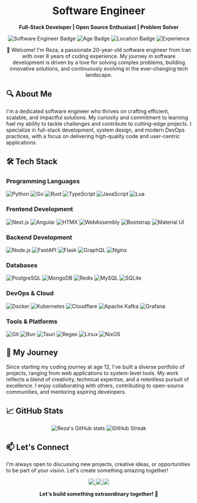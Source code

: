 <h1 align="center">
  Software Engineer
</h1>

<p align="center">
  <strong>Full-Stack Developer | Open Source Enthusiast | Problem Solver</strong>
</p>

<p align="center">
  <img src="https://img.shields.io/badge/Software%20Engineer-🚀-blueviolet?style=flat-square" alt="Software Engineer Badge" />
  <img src="https://img.shields.io/badge/Age-20-brightgreen?style=flat-square" alt="Age Badge" />
  <img src="https://img.shields.io/badge/Location-Iran-FF5733?style=flat-square" alt="Location Badge" />
  <img src="https://img.shields.io/badge/Experience-8%2B%20Years-FF5733?style=flat-square" alt="Experience" />
</p>


<p align="center">
  👋 Welcome! I'm Reza, a passionate 20-year-old software engineer from Iran with over 8 years of coding experience.
  My journey in software development is driven by a love for solving complex problems, building innovative solutions,
  and continuously evolving in the ever-changing tech landscape.
</p>

## 🔍 About Me
I'm a dedicated software engineer who thrives on crafting efficient, scalable, and impactful solutions. My curiosity and commitment to learning fuel my ability to tackle challenges and contribute to cutting-edge projects. I specialize in full-stack development, system design, and modern DevOps practices, with a focus on delivering high-quality code and user-centric applications.

## 🛠️ Tech Stack
### **Programming Languages**
![Python](https://img.shields.io/badge/Python-3776AB?style=for-the-badge&logo=python&logoColor=white)
![Go](https://img.shields.io/badge/Go-00ADD8?style=for-the-badge&logo=go&logoColor=white)
![Rust](https://img.shields.io/badge/Rust-000000?style=for-the-badge&logo=rust&logoColor=white)
![TypeScript](https://img.shields.io/badge/TypeScript-007ACC?style=for-the-badge&logo=typescript&logoColor=white)
![JavaScript](https://img.shields.io/badge/JavaScript-F7DF1E?style=for-the-badge&logo=javascript&logoColor=black)
![Lua](https://img.shields.io/badge/Lua-2C2D72?style=for-the-badge&logo=lua&logoColor=white)

### **Frontend Development**
![Next.js](https://img.shields.io/badge/Next.js-000000?style=for-the-badge&logo=next.js&logoColor=white)
![Angular](https://img.shields.io/badge/Angular-DD0031?style=for-the-badge&logo=angular&logoColor=white)
![HTMX](https://img.shields.io/badge/HTMX-000000?style=for-the-badge)
![WebAssembly](https://img.shields.io/badge/WebAssembly-654FF0?style=for-the-badge&logo=webassembly&logoColor=white)
![Bootstrap](https://img.shields.io/badge/Bootstrap-7952B3?style=for-the-badge&logo=bootstrap&logoColor=white)
![Material UI](https://img.shields.io/badge/Material_UI-0081CB?style=for-the-badge&logo=mui&logoColor=white)

### **Backend Development**
![Node.js](https://img.shields.io/badge/Node.js-339933?style=for-the-badge&logo=nodedotjs&logoColor=white)
![FastAPI](https://img.shields.io/badge/FastAPI-009688?style=for-the-badge&logo=fastapi&logoColor=white)
![Flask](https://img.shields.io/badge/Flask-000000?style=for-the-badge&logo=flask&logoColor=white)
![GraphQL](https://img.shields.io/badge/GraphQL-E10098?style=for-the-badge&logo=graphql&logoColor=white)
![Nginx](https://img.shields.io/badge/Nginx-009639?style=for-the-badge&logo=nginx&logoColor=white)

### **Databases**
![PostgreSQL](https://img.shields.io/badge/PostgreSQL-4169E1?style=for-the-badge&logo=postgresql&logoColor=white)
![MongoDB](https://img.shields.io/badge/MongoDB-47A248?style=for-the-badge&logo=mongodb&logoColor=white)
![Redis](https://img.shields.io/badge/Redis-DC382D?style=for-the-badge&logo=redis&logoColor=white)
![MySQL](https://img.shields.io/badge/MySQL-4479A1?style=for-the-badge&logo=mysql&logoColor=white)
![SQLite](https://img.shields.io/badge/SQLite-003B57?style=for-the-badge&logo=sqlite&logoColor=white)

### **DevOps & Cloud**
![Docker](https://img.shields.io/badge/Docker-2496ED?style=for-the-badge&logo=docker&logoColor=white)
![Kubernetes](https://img.shields.io/badge/Kubernetes-326CE5?style=for-the-badge&logo=kubernetes&logoColor=white)
![Cloudflare](https://img.shields.io/badge/Cloudflare-F38020?style=for-the-badge&logo=cloudflare&logoColor=white)
![Apache Kafka](https://img.shields.io/badge/Apache_Kafka-231F20?style=for-the-badge&logo=apachekafka&logoColor=white)
![Grafana](https://img.shields.io/badge/Grafana-F46800?style=for-the-badge&logo=grafana&logoColor=white)

### **Tools & Platforms**
![Git](https://img.shields.io/badge/Git-F05032?style=for-the-badge&logo=git&logoColor=white)
![Bun](https://img.shields.io/badge/Bun-000000?style=for-the-badge&logo=bun&logoColor=white)
![Tauri](https://img.shields.io/badge/Tauri-FFC131?style=for-the-badge&logo=tauri&logoColor=black)
![Regex](https://img.shields.io/badge/Regex-FFFFFF?style=for-the-badge)
![Linux](https://img.shields.io/badge/Arch_Linux-1793D1?style=for-the-badge&logo=arch-linux&logoColor=white)
![NixOS](https://img.shields.io/badge/NixOS-5277C3?style=for-the-badge&logo=nixos&logoColor=white)

## 🌟 My Journey
Since starting my coding journey at age 12, I've built a diverse portfolio of projects, ranging from web applications to system-level tools. My work reflects a blend of creativity, technical expertise, and a relentless pursuit of excellence. I enjoy collaborating with others, contributing to open-source communities, and mentoring aspiring developers.

## 📈 GitHub Stats
<div align="center">

  ![Reza's GitHub stats](https://github-readme-stats.vercel.app/api?username=rezatg&show_icons=true&theme=github_dark&hide_border=true&include_all_commits=true)
  ![GitHub Streak](https://streak-stats.demolab.com/?user=rezatg&theme=github-dark-blue&hide_border=true)
</div>

## 📫 Let's Connect
I'm always open to discussing new projects, creative ideas, or opportunities to be part of your vision. Let's create something amazing together!

<p align="center">
  <a href="https://t.me/dll_as">
    <img src="https://img.shields.io/badge/Telegram-2CA5E0?style=for-the-badge&logo=telegram&logoColor=white" />
  </a>
  <a href="https://instagram.com/tardgaah">
    <img src="https://img.shields.io/badge/Instagram-E4405F?style=for-the-badge&logo=instagram&logoColor=white" />
  </a>
  <a href="mailto:YouSudo@outlook.com">
    <img src="https://img.shields.io/badge/Email-0078D4?style=for-the-badge&logo=microsoft-outlook&logoColor=white" />
  </a>
</p>

<p align="center">
  <b>Let's build something extraordinary together! 🚀</b>
</p>
